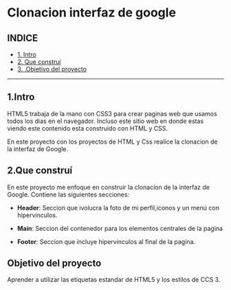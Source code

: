 # Clonacion interfaz de google

## INDICE

* [1. Intro](https://github.com/Jossxo/Cloninterfazgoogle/blob/main/README.md#1intro)
* [2. Que construí](https://github.com/Jossxo/Cloninterfazgoogle/edit/main/README.md#2que-construi)
* [3. .Objetivo del proyecto](https://github.com/Jossxo/Cloninterfazgoogle/edit/main/README.md#objetivo-del-proyecto)

****

## 1.Intro
HTML5 trabaja de la mano con CSS3 para crear paginas web que usamos todos los dias en el navegador. Incluso este sitio web en donde estas viendo este contenido esta construido con HTML y CSS.

En este proyecto con los proyectos de HTML y Css realice la clonacion de la interfaz de Google.


## 2.Que construí
En este proyecto me enfoque en construir la clonacion de la interfaz de Google. Contiene las siguientes secciones:
* **Header**: Seccion que ivolucra la foto de mi perfil,iconos y un menú con hipervinculos.

* **Main**: Seccion del contenedor para los elementos centrales de la pagina

* **Footer**: Seccion que incluye hipervinculos al final de la pagina.

## Objetivo del proyecto
Aprender a utilizar las etiquetas estandar de HTML5 y los estilos de CCS 3.
